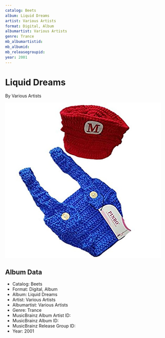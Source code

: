 ```yaml
---
catalog: Beets
album: Liquid Dreams
artist: Various Artists
format: Digital, Album
albumartist: Various Artists
genre: Trance
mb_albumartistid: 
mb_albumid: 
mb_releasegroupid: 
year: 2001
---
```


# Liquid Dreams

By Various Artists

![](../../assets/beetscovers/Various_Artists-Liquid_Dreams.jpg)

## Album Data

- Catalog: Beets
- Format: Digital, Album
- Album: Liquid Dreams
- Artist: Various Artists
- Albumartist: Various Artists
- Genre: Trance
- MusicBrainz Album Artist ID: 
- MusicBrainz Album ID: 
- MusicBrainz Release Group ID: 
- Year: 2001


